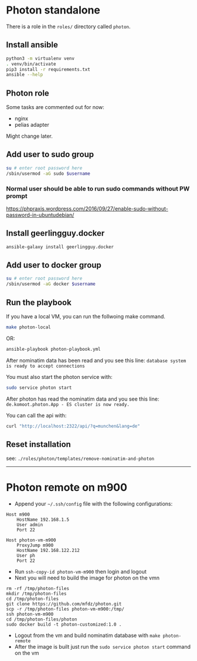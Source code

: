 # Photon standalone

There is a role in the `roles/` directory called `photon`.

## Install ansible

```bash
python3 -m virtualenv venv
. venv/bin/activate
pip3 install -r requirements.txt
ansible --help
```

## Photon role

Some tasks are commented out for now:
- nginx
- pelias adapter

Might change later.

## Add user to sudo group

```bash
su # enter root password here
/sbin/usermod -aG sudo $username
```


### Normal user should be able to run sudo commands without PW prompt
 
https://phpraxis.wordpress.com/2016/09/27/enable-sudo-without-password-in-ubuntudebian/


## Install geerlingguy.docker

```bash
ansible-galaxy install geerlingguy.docker
```


## Add user to docker group

```bash
su # enter root password here
/sbin/usermod -aG docker $username
```

## Run the playbook

If you have a local VM, you can run the follwoing make command.

```bash
make photon-local
```

OR:

```bash
ansible-playbook photon-playbook.yml
```


After nominatim data has been read and you see this line:
`database system is ready to accept connections`

You must also start the photon service with:

```bash
sudo service photon start
```

After photon has read the nominatim data and you see this line:
`de.komoot.photon.App - ES cluster is now ready.`


You can call the api with:

```bash
curl "http://localhost:2322/api/?q=munchen&lang=de"
```



## Reset installation

see: `./roles/photon/templates/remove-nominatim-and-photon`

---

# Photon remote on m900

* Append your `~/.ssh/config` file with the following configurations:
```
Host m900
    HostName 192.168.1.5
    User admin
    Port 22
        
Host photon-vm-m900
    ProxyJump m900
    HostName 192.168.122.212
    User ph
    Port 22
```
* Run `ssh-copy-id photon-vm-m900` then login and logout
* Next you will need to build the image for photon on the vmn
```
rm -rf /tmp/photon-files
mkdir /tmp/photon-files
cd /tmp/photon-files
git clone https://github.com/mfdz/photon.git
scp -r /tmp/photon-files photon-vm-m900:/tmp/
ssh photon-vm-m900
cd /tmp/photon-files/photon
sudo docker build -t photon-customized:1.0 .
```
* Logout from the vm and build nominatim database with `make photon-remote`
* After the image is built just run the `sudo service photon start` command on the vm